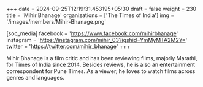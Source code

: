 +++
date = 2024-09-25T12:19:31.453195+05:30
draft = false
weight = 230
title = 'Mihir Bhanage'
organizations = ['The Times of India']
img = '/images/members/Mihir-Bhanage.png'

[soc_media]
facebook = 'https://www.facebook.com/mihirbhanage'
instagram = 'https://instagram.com/mihir_03?igshid=YmMyMTA2M2Y='
twitter = 'https://twitter.com/mihir_bhanage'
+++

Mihir Bhanage is a film critic and has been reviewing films, majorly Marathi, for Times of India since 2014. Besides reviews, he is also an entertainment correspondent for Pune Times. As a viewer, he loves to watch films across genres and languages.

